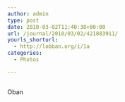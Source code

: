 ```yaml
---
author: admin
type: post
date: 2010-03-02T11:40:38+00:00
url: /journal/2010/03/02/421883911/
yourls_shorturl:
  - http://lobban.org/i/1a
categories:
  - Photos

---
```

<div class="figure">
  <img src="http://andy.lobban.org/photo/1280/421883911/1/tumblr_kynkfq6ZBk1qzrl7b" alt="" />
</div>

Oban